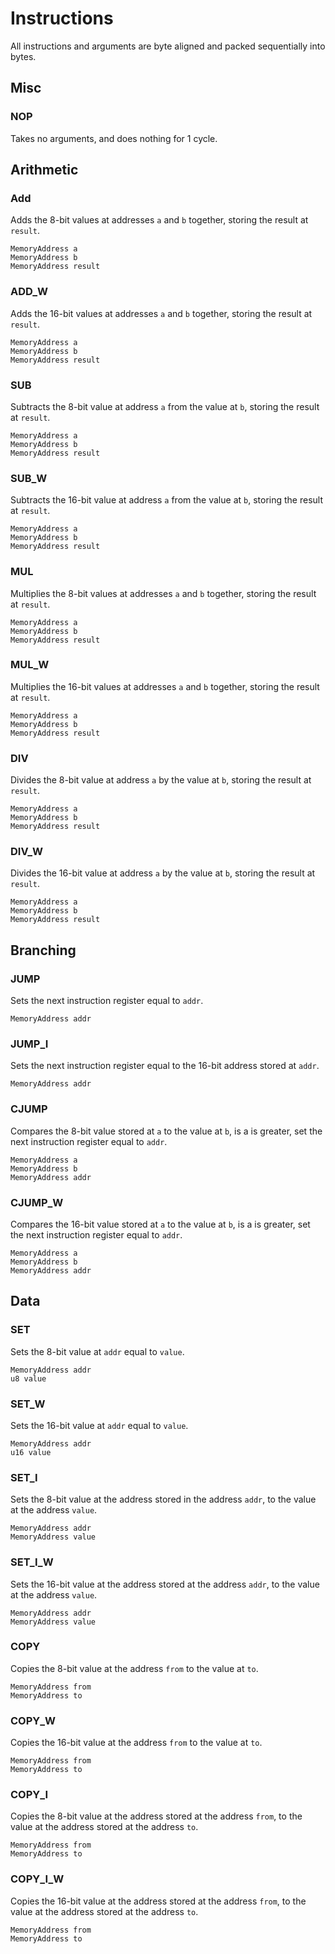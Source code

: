 # Instructions

All instructions and arguments are byte aligned and packed sequentially into bytes.


## Misc

### NOP
Takes no arguments, and does nothing for 1 cycle.


## Arithmetic

### Add
Adds the 8-bit values at addresses `a` and `b` together, storing the result at `result`.

    MemoryAddress a
    MemoryAddress b
    MemoryAddress result

### ADD_W
Adds the 16-bit values at addresses `a` and `b` together, storing the result at `result`.

    MemoryAddress a
    MemoryAddress b
    MemoryAddress result


### SUB
Subtracts the 8-bit value at address `a` from the value at `b`, storing the result at `result`.

    MemoryAddress a
    MemoryAddress b
    MemoryAddress result

### SUB_W
Subtracts the 16-bit value at address `a` from the value at `b`, storing the result at `result`.

    MemoryAddress a
    MemoryAddress b
    MemoryAddress result


### MUL
Multiplies the 8-bit values at addresses `a` and `b` together, storing the result at `result`.

    MemoryAddress a
    MemoryAddress b
    MemoryAddress result

### MUL_W
Multiplies the 16-bit values at addresses `a` and `b` together, storing the result at `result`.

    MemoryAddress a
    MemoryAddress b
    MemoryAddress result


### DIV
Divides the 8-bit value at address `a` by the value at `b`, storing the result at `result`.

    MemoryAddress a
    MemoryAddress b
    MemoryAddress result

### DIV_W
Divides the 16-bit value at address `a` by the value at `b`, storing the result at `result`.

    MemoryAddress a
    MemoryAddress b
    MemoryAddress result


## Branching

### JUMP
Sets the next instruction register equal to `addr`.

    MemoryAddress addr

### JUMP_I
Sets the next instruction register equal to the 16-bit address stored at `addr`.

    MemoryAddress addr


### CJUMP
Compares the 8-bit value stored at `a` to the value at `b`, is a is greater, set the next instruction register equal to `addr`.

    MemoryAddress a
    MemoryAddress b
    MemoryAddress addr

### CJUMP_W
Compares the 16-bit value stored at `a` to the value at `b`, is a is greater, set the next instruction register equal to `addr`.

    MemoryAddress a
    MemoryAddress b
    MemoryAddress addr


## Data

### SET
Sets the 8-bit value at `addr` equal to `value`.

    MemoryAddress addr
    u8 value

### SET_W
Sets the 16-bit value at `addr` equal to `value`.

    MemoryAddress addr
    u16 value

### SET_I
Sets the 8-bit value at the address stored in the address `addr`, to the value at the address `value`.

    MemoryAddress addr
    MemoryAddress value

### SET_I_W
Sets the 16-bit value at the address stored at the address `addr`, to the value at the address `value`.

    MemoryAddress addr
    MemoryAddress value


### COPY
Copies the 8-bit value at the address `from` to the value at `to`.

    MemoryAddress from
    MemoryAddress to

### COPY_W
Copies the 16-bit value at the address `from` to the value at `to`.

    MemoryAddress from
    MemoryAddress to

### COPY_I
Copies the 8-bit value at the address stored at the address `from`, to the value at the address stored at the address `to`.

    MemoryAddress from
    MemoryAddress to

### COPY_I_W
Copies the 16-bit value at the address stored at the address `from`, to the value at the address stored at the address `to`.

    MemoryAddress from
    MemoryAddress to
